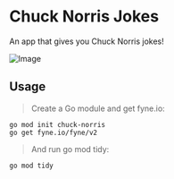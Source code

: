 # Chuck Norris Jokes
An app that gives you Chuck Norris jokes!

![Image](https://user-images.githubusercontent.com/83633399/162549832-059b5b68-4066-4275-bcd8-0b35c6194ce0.png)

## Usage

> Create a Go module and get fyne.io:

    go mod init chuck-norris
    go get fyne.io/fyne/v2

> And run go mod tidy:

    go mod tidy
